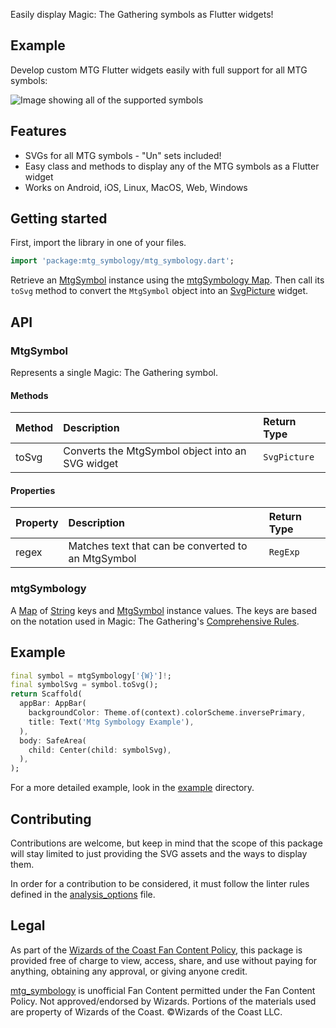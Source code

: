 Easily display Magic: The Gathering symbols as Flutter widgets!

## Example

Develop custom MTG Flutter widgets easily with full support for all MTG symbols:

![Image showing all of the supported symbols](https://raw.githubusercontent.com/zmuranaka/mtg_symbology/refs/heads/master/screenshots/screenshot_1.jpg)

## Features

* SVGs for all MTG symbols - "Un" sets included!
* Easy class and methods to display any of the MTG symbols as a Flutter widget
* Works on Android, iOS, Linux, MacOS, Web, Windows

## Getting started

First, import the library in one of your files.

```dart
import 'package:mtg_symbology/mtg_symbology.dart';
```

Retrieve an [MtgSymbol](https://pub.dev/documentation/mtg_symbology/latest/mtg_symbology/MtgSymbol-class.html) instance using the [mtgSymbology Map](https://pub.dev/documentation/mtg_symbology/latest/mtg_symbology/mtgSymbology-constant.html).
Then call its `toSvg` method to convert the `MtgSymbol` object into an [SvgPicture](https://pub.dev/documentation/flutter_svg/latest/svg/SvgPicture-class.html) widget.

## API

### MtgSymbol

Represents a single Magic: The Gathering symbol.

#### Methods

| Method             | Description                                                 | Return Type     |
| :----------------- | :---------------------------------------------------------- | :-------------- |
| toSvg              | Converts the MtgSymbol object into an SVG widget            | `SvgPicture`    |

#### Properties

| Property           | Description                                                 | Return Type     |
| :----------------- | :---------------------------------------------------------- | :-------------- |
| regex              | Matches text that can be converted to an MtgSymbol          | `RegExp`        |

### mtgSymbology

A [Map](https://api.dart.dev/dart-core/Map-class.html) of [String](https://api.dart.dev/dart-core/String-class.html) keys and [MtgSymbol](https://pub.dev/documentation/mtg_symbology/latest/mtg_symbology/MtgSymbol-class.html) instance values.
The keys are based on the notation used in Magic: The Gathering's [Comprehensive Rules](https://magic.wizards.com/en/rules).

## Example

```dart
final symbol = mtgSymbology['{W}']!;
final symbolSvg = symbol.toSvg();
return Scaffold(
  appBar: AppBar(
    backgroundColor: Theme.of(context).colorScheme.inversePrimary,
    title: Text('Mtg Symbology Example'),
  ),
  body: SafeArea(
    child: Center(child: symbolSvg),
  ),
);
```

For a more detailed example, look in the [example](https://github.com/zmuranaka/mtg_symbology/tree/master/example) directory.

## Contributing

Contributions are welcome, but keep in mind that the scope of this package will stay limited to just providing the SVG assets and the ways to display them.

In order for a contribution to be considered, it must follow the linter rules defined in the [analysis_options](https://github.com/zmuranaka/mtg_symbology/blob/master/analysis_options.yaml) file.

## Legal

As part of the [Wizards of the Coast Fan Content Policy](https://company.wizards.com/en/legal/fancontentpolicy),
this package is provided free of charge to view, access, share, and use without paying for anything, obtaining any approval, or giving anyone credit.

[mtg_symbology](https://pub.dev/packages/mtg_symbology) is unofficial Fan Content permitted under the Fan Content Policy. Not approved/endorsed by Wizards. Portions of the materials used are property of Wizards of the Coast. ©Wizards of the Coast LLC.
